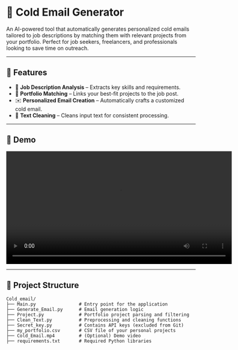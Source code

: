 # 🧊 Cold Email Generator

An AI-powered tool that automatically generates personalized cold emails tailored to job descriptions by matching them with relevant projects from your portfolio. Perfect for job seekers, freelancers, and professionals looking to save time on outreach.

---

## 📌 Features

- 📝 **Job Description Analysis** – Extracts key skills and requirements.
- 🔗 **Portfolio Matching** – Links your best-fit projects to the job post.
- ✉️ **Personalized Email Creation** – Automatically crafts a customized cold email.
- 🧹 **Text Cleaning** – Cleans input text for consistent processing.

---

## 🎥 Demo

<video width="600" controls>
  <source src="Cold_Email.mp4" type="video/mp4">
  Your browser does not support the video tag.
</video>

---

## 📂 Project Structure

```plaintext
Cold_email/
├── Main.py                # Entry point for the application
├── Generate_Email.py      # Email generation logic
├── Project.py             # Portfolio project parsing and filtering
├── Clean_Text.py          # Preprocessing and cleaning functions
├── Secret_key.py          # Contains API keys (excluded from Git)
├── my_portfolio.csv       # CSV file of your personal projects
├── Cold_Email.mp4         # (Optional) Demo video
├── requirements.txt       # Required Python libraries
